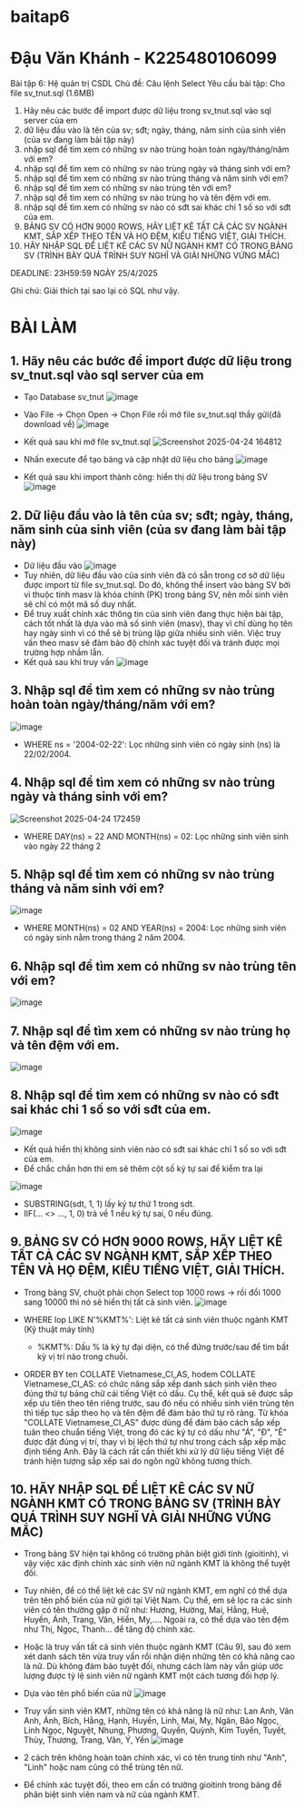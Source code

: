 # baitap6
# Đậu Văn Khánh - K225480106099
Bài tập 6: Hệ quản trị CSDL
Chủ đề: Câu lệnh Select
Yêu cầu bài tập: 
Cho file sv_tnut.sql (1.6MB)
1. Hãy nêu các bước để import được dữ liệu trong sv_tnut.sql vào sql server của em
2. dữ liệu đầu vào là tên của sv; sđt; ngày, tháng, năm sinh của sinh viên (của sv đang làm bài tập này)
3. nhập sql để tìm xem có những sv nào trùng hoàn toàn ngày/tháng/năm với em?
4. nhập sql để tìm xem có những sv nào trùng ngày và tháng sinh với em?
5. nhập sql để tìm xem có những sv nào trùng tháng và năm sinh với em?
6. nhập sql để tìm xem có những sv nào trùng tên với em?
7. nhập sql để tìm xem có những sv nào trùng họ và tên đệm với em.
8. nhập sql để tìm xem có những sv nào có sđt sai khác chỉ 1 số so với sđt của em.
9. BẢNG SV CÓ HƠN 9000 ROWS, HÃY LIỆT KÊ TẤT CẢ CÁC SV NGÀNH KMT, SẮP XẾP THEO TÊN VÀ HỌ ĐỆM, KIỂU TIẾNG  VIỆT, GIẢI THÍCH.
10. HÃY NHẬP SQL ĐỂ LIỆT KÊ CÁC SV NỮ NGÀNH KMT CÓ TRONG BẢNG SV (TRÌNH BÀY QUÁ TRÌNH SUY NGHĨ VÀ GIẢI NHỮNG VỨNG MẮC)

DEADLINE: 23H59:59 NGÀY 25/4/2025

Ghi chú: Giải thích tại sao lại có SQL như vậy.

# BÀI LÀM
## 1. Hãy nêu các bước để import được dữ liệu trong sv_tnut.sql vào sql server của em
+ Tạo Database sv_tnut
![image](https://github.com/user-attachments/assets/0ee0876d-8b3a-4648-9b67-8fffa359273d)

+ Vào File -> Chọn Open -> Chọn File rồi mở file sv_tnut.sql thầy gửi(đã download về)
![image](https://github.com/user-attachments/assets/c90240ae-8689-4388-aa6b-3a408b83ebf9)

+ Kết quả sau khi mở file sv_tnut.sql
![Screenshot 2025-04-24 164812](https://github.com/user-attachments/assets/5d769048-0e0c-4cc6-a38b-a714dd830623)

+ Nhấn execute để tạo bảng và cập nhật dữ liệu cho bảng
![image](https://github.com/user-attachments/assets/ace46210-ed54-4455-abc6-b711a7ffd24b)

+ Kết quả sau khi import thành công: hiển thị dữ liệu trong bảng SV
![image](https://github.com/user-attachments/assets/448a9769-e27c-49e9-9c82-938640c55206)

## 2. Dữ liệu đầu vào là tên của sv; sđt; ngày, tháng, năm sinh của sinh viên (của sv đang làm bài tập này)
+ Dữ liệu đầu vào
![image](https://github.com/user-attachments/assets/2f4d7cea-928d-4485-b0b9-17995451c694)
+ Tuy nhiên, dữ liệu đầu vào của sinh viên đã có sẵn trong cơ sở dữ liệu được import từ file sv_tnut.sql. Do đó, không thể insert vào bảng SV bởi vì thuộc tính masv là khóa chính (PK) trong bảng SV, nên mỗi sinh viên sẽ chỉ có một mã số duy nhất.
+ Để truy xuất chính xác thông tin của sinh viên đang thực hiện bài tập, cách tốt nhất là dựa vào mã số sinh viên (masv), thay vì chỉ dùng họ tên hay ngày sinh vì có thể sẽ bị trùng lặp giữa nhiều sinh viên. Việc truy vấn theo masv sẽ đảm bảo độ chính xác tuyệt đối và tránh được mọi trường hợp nhầm lẫn.
+ Kết quả sau khi truy vấn
![image](https://github.com/user-attachments/assets/1fe20c87-194e-43ea-aa22-f85ffa03bec7)

## 3. Nhập sql để tìm xem có những sv nào trùng hoàn toàn ngày/tháng/năm với em?
![image](https://github.com/user-attachments/assets/2c95ac46-ecf6-4525-9570-2ac15cff6e50)
+ WHERE ns = '2004-02-22': Lọc những sinh viên có ngày sinh (ns) là 22/02/2004.

## 4. Nhập sql để tìm xem có những sv nào trùng ngày và tháng sinh với em?
![Screenshot 2025-04-24 172459](https://github.com/user-attachments/assets/22258090-3271-428b-8d8c-4b6dc650f124)
+ WHERE DAY(ns) = 22 AND MONTH(ns) = 02: Lọc những sinh viên sinh vào ngày 22 tháng 2

## 5. Nhập sql để tìm xem có những sv nào trùng tháng và năm sinh với em?
![image](https://github.com/user-attachments/assets/aa53826c-c505-44d0-9935-b98f1bf6607f)
+ WHERE MONTH(ns) = 02 AND YEAR(ns) = 2004: Lọc những sinh viên có ngày sinh nằm trong tháng 2 năm 2004.
  
## 6. Nhập sql để tìm xem có những sv nào trùng tên với em?
![image](https://github.com/user-attachments/assets/0aaa9ced-03db-4f01-b84e-01f761eb5210)

## 7. Nhập sql để tìm xem có những sv nào trùng họ và tên đệm với em.
![image](https://github.com/user-attachments/assets/a3c0e015-7b2d-4b6f-b3c9-1e6daf84c66b)

## 8. Nhập sql để tìm xem có những sv nào có sđt sai khác chỉ 1 số so với sđt của em.
![image](https://github.com/user-attachments/assets/5eb69f3b-fdd1-45c6-ac9d-155a367df1af)

+ Kết quả hiển thị không sinh viên nào có sđt sai khác chỉ 1 số so với sđt của em.
+ Để chắc chắn hơn thì em sẽ thêm cột số ký tự sai để kiểm tra lại
  
![image](https://github.com/user-attachments/assets/4cbceb13-6b93-4176-acef-4c8053b67fb4)

+ SUBSTRING(sdt, 1, 1) lấy ký tự thứ 1 trong sdt.
+ IIF(... <> ..., 1, 0) trả về 1 nếu ký tự sai, 0 nếu đúng.
  
## 9. BẢNG SV CÓ HƠN 9000 ROWS, HÃY LIỆT KÊ TẤT CẢ CÁC SV NGÀNH KMT, SẮP XẾP THEO TÊN VÀ HỌ ĐỆM, KIỂU TIẾNG  VIỆT, GIẢI THÍCH.
+ Trong bảng SV, chuột phải chọn Select top 1000 rows -> rồi đổi 1000 sang 10000 thì nó sẽ hiển thị tất cả sinh viên.
![image](https://github.com/user-attachments/assets/fdbd0066-5323-47be-ab17-fa07c5e7bd73)

+ WHERE lop LIKE N'%KMT%': Liệt kê tất cả sinh viên thuộc ngành KMT (Kỹ thuật máy tính)
  - %KMT%: Dấu % là ký tự đại diện, có thể đứng trước/sau để tìm bất kỳ vị trí nào trong chuỗi.
+ ORDER BY ten COLLATE Vietnamese_CI_AS, hodem COLLATE Vietnamese_CI_AS: có chức năng sắp xếp danh sách sinh viên theo đúng thứ tự bảng chữ cái tiếng Việt có dấu. Cụ thể, kết quả sẽ được sắp xếp ưu tiên theo tên riêng trước, sau đó nếu có nhiều sinh viên trùng tên thì tiếp tục sắp theo họ và tên đệm để đảm bảo thứ tự rõ ràng. Từ khóa "COLLATE Vietnamese_CI_AS" được dùng để đảm bảo cách sắp xếp tuân theo chuẩn tiếng Việt, trong đó các ký tự có dấu như "Á", "Đ", "Ê" được đặt đúng vị trí, thay vì bị lệch thứ tự như trong cách sắp xếp mặc định tiếng Anh. Đây là cách rất cần thiết khi xử lý dữ liệu tiếng Việt để tránh hiện tượng sắp xếp sai do ngôn ngữ không tương thích.

## 10. HÃY NHẬP SQL ĐỂ LIỆT KÊ CÁC SV NỮ NGÀNH KMT CÓ TRONG BẢNG SV (TRÌNH BÀY QUÁ TRÌNH SUY NGHĨ VÀ GIẢI NHỮNG VỨNG MẮC)
+ Trong bảng SV hiện tại không có trường phân biệt giới tính (gioitinh), vì vậy việc xác định chính xác sinh viên nữ ngành KMT là không thể tuyệt đối.
+ Tuy nhiên, để có thể liệt kê các SV nữ ngành KMT, em nghĩ có thể dựa trên tên phổ biến của nữ giới tại Việt Nam. Cụ thể, em sẽ lọc ra các sinh viên có tên thường gặp ở nữ như: Hương, Hường, Mai, Hằng, Huệ, Huyền, Ánh, Trang, Vân, Hiền, My,.... Ngoài ra, có thể dựa vào tên đệm như Thị, Ngọc, Thanh... để tăng độ chính xác.
+ Hoặc là truy vấn tất cả sinh viên thuộc ngành KMT (Câu 9), sau đó xem xét danh sách tên vừa truy vấn rồi nhận diện những tên có khả năng cao là nữ. Dù không đảm bảo tuyệt đối, nhưng cách làm này vẫn giúp ước lượng được tỷ lệ sinh viên nữ ngành KMT một cách tương đối hợp lý.

+ Dựa vào tên phổ biến của nữ 
![image](https://github.com/user-attachments/assets/5f36824a-168b-440b-b719-e92cbb2ae5ec)

+ Truy vấn sinh viên KMT, những tên có khả năng là nữ như: Lan Anh, Vân Anh, Ánh, Bích, Hằng, Hạnh, Huyền, Linh, Mai, My, Ngân, Bảo Ngọc, Linh Ngọc, Nguyệt, Nhung, Phương, Quyến, Quỳnh, Kim Tuyến, Tuyết, Thùy, Thương, Trang, Vân, Ý, Yến
![image](https://github.com/user-attachments/assets/1fefff7e-224e-458c-add0-36023ffe3747)

+ 2 cách trên không hoàn toàn chính xác, vì có tên trung tính như "Anh", "Linh" hoặc nam cũng có thể trùng tên nữ.
+ Để chính xác tuyệt đối, theo em cần có trường gioitinh trong bảng để phân biệt sinh viên nam và nữ của ngành KMT.

